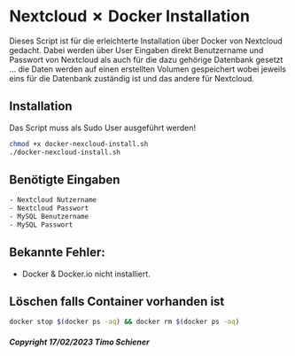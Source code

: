 # Nextcloud ✗ Docker Installation

Dieses Script ist für die erleichterte Installation über Docker von Nextcloud gedacht.
Dabei werden über User Eingaben direkt Benutzername und Passwort von Nextcloud als auch für die dazu gehörige Datenbank gesetzt ... die Daten werden auf einen erstellten Volumen gespeichert wobei jeweils eins für die Datenbank zuständig ist und das andere für Nextcloud.

## Installation

Das Script muss als Sudo User ausgeführt werden! 

```bash
chmod +x docker-nexcloud-install.sh
./docker-nexcloud-install.sh
```

## Benötigte Eingaben

```bash
- Nextcloud Nutzername
- Nextcloud Passwort
- MySQL Benutzername
- MySQL Passwort
```

## Bekannte Fehler:

- Docker & Docker.io nicht installiert.

## Löschen falls Container vorhanden ist

```bash
docker stop $(docker ps -aq) && docker rm $(docker ps -aq)
```
##### Copyright 17/02/2023 Timo Schiener

